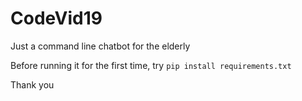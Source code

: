# CodeVid19
Just a command line chatbot for the elderly

Before running it for the first time, try `pip install requirements.txt`

Thank you
